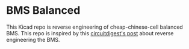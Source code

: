 # BMS Balanced
This Kicad repo is reverse engineering of cheap-chinese-cell balanced BMS. This repo is inspired by this [circuitdigest's post](https://circuitdigest.com/electronic-circuits/lithium-ion-battery-management-and-protection-module-bms-teardown-schematics-parts-list-and-working) about reverse engineering the BMS.
